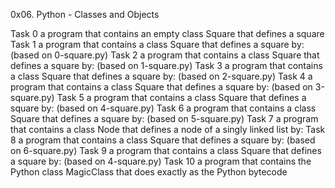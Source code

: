 0x06. Python - Classes and Objects

Task 0  a program that contains an empty class Square that defines a square
Task 1  a program that contains a class Square that defines a square by: (based on 0-square.py) 
Task 2  a program that contains a class Square that defines a square by: (based on 1-square.py)
Task 3  a program that contains a class Square that defines a square by: (based on 2-square.py)
Task 4  a program that contains a class Square that defines a square by: (based on 3-square.py)
Task 5  a program that contains a class Square that defines a square by: (based on 4-square.py)
Task 6  a program that contains a class Square that defines a square by: (based on 5-square.py)
Task 7  a program that contains a class Node that defines a node of a singly linked list by:
Task 8  a program that contains a class Square that defines a square by: (based on 6-square.py)
Task 9  a program that contains a class Square that defines a square by: (based on 4-square.py)
Task 10 a program that contains the Python class MagicClass that does exactly as the Python bytecode
